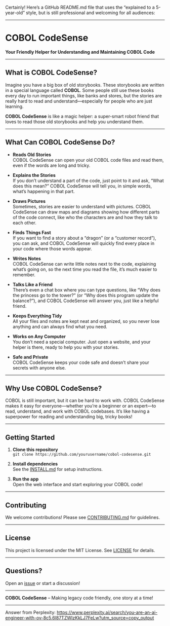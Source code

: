 Certainly! Here’s a GitHub README.md file that uses the “explained to a 5-year-old” style, but is still professional and welcoming for all audiences:

---

# COBOL CodeSense

**Your Friendly Helper for Understanding and Maintaining COBOL Code**

---

## What is COBOL CodeSense?

Imagine you have a big box of old storybooks. These storybooks are written in a special language called **COBOL**. Some people still use these books every day to run important things, like banks and stores, but the stories are really hard to read and understand—especially for people who are just learning.

**COBOL CodeSense** is like a magic helper: a super-smart robot friend that loves to read those old storybooks and help you understand them.

---

## What Can COBOL CodeSense Do?

- **Reads Old Stories**  
  COBOL CodeSense can open your old COBOL code files and read them, even if the words are long and tricky.

- **Explains the Stories**  
  If you don’t understand a part of the code, just point to it and ask, “What does this mean?” COBOL CodeSense will tell you, in simple words, what’s happening in that part.

- **Draws Pictures**  
  Sometimes, stories are easier to understand with pictures. COBOL CodeSense can draw maps and diagrams showing how different parts of the code connect, like who the characters are and how they talk to each other.

- **Finds Things Fast**  
  If you want to find a story about a “dragon” (or a “customer record”), you can ask, and COBOL CodeSense will quickly find every place in your code where those words appear.

- **Writes Notes**  
  COBOL CodeSense can write little notes next to the code, explaining what’s going on, so the next time you read the file, it’s much easier to remember.

- **Talks Like a Friend**  
  There’s even a chat box where you can type questions, like “Why does the princess go to the tower?” (or “Why does this program update the balance?”), and COBOL CodeSense will answer you, just like a helpful friend.

- **Keeps Everything Tidy**  
  All your files and notes are kept neat and organized, so you never lose anything and can always find what you need.

- **Works on Any Computer**  
  You don’t need a special computer. Just open a website, and your helper is there, ready to help you with your stories.

- **Safe and Private**  
  COBOL CodeSense keeps your code safe and doesn’t share your secrets with anyone else.

---

## Why Use COBOL CodeSense?

COBOL is still important, but it can be hard to work with. COBOL CodeSense makes it easy for everyone—whether you’re a beginner or an expert—to read, understand, and work with COBOL codebases. It’s like having a superpower for reading and understanding big, tricky books!

---

## Getting Started

1. **Clone this repository**  
   `git clone https://github.com/yourusername/cobol-codesense.git`

2. **Install dependencies**  
   See the [INSTALL.md](INSTALL.md) for setup instructions.

3. **Run the app**  
   Open the web interface and start exploring your COBOL code!

---

## Contributing

We welcome contributions! Please see [CONTRIBUTING.md](CONTRIBUTING.md) for guidelines.

---

## License

This project is licensed under the MIT License. See [LICENSE](LICENSE) for details.

---

## Questions?

Open an [issue](https://github.com/yourusername/cobol-codesense/issues) or start a discussion!

---

**COBOL CodeSense** – Making legacy code friendly, one story at a time!

---
Answer from Perplexity: https://www.perplexity.ai/search/you-are-an-ai-engineer-with-ov-8c5.6l87TZWIzKkLJ7FeLw?utm_source=copy_output
